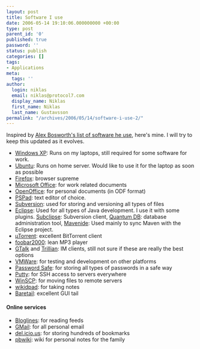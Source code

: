 ```yaml
---
layout: post
title: Software I use
date: 2006-05-14 19:10:06.000000000 +00:00
type: post
parent_id: '0'
published: true
password: ''
status: publish
categories: []
tags:
- Applications
meta:
  tags: ''
author:
  login: niklas
  email: niklas@protocol7.com
  display_name: Niklas
  first_name: Niklas
  last_name: Gustavsson
permalink: "/archives/2006/05/14/software-i-use-2/"
---
```

Inspired by [Alex Bosworth's list of software he use](http://swik.net/User:alex/Software+I+Use), here's mine. I will try to keep this updated as it evolves.

- [Windows XP](http://www.microsoft.com/Windowsxp/): Runs on my laptops, still required for some software for work.
- [Ubuntu](http://www.ubuntu.com/): Runs on home server. Would like to use it for the laptop as soon as possible
- [Firefox](http://www.mozilla.com/firefox/): browser supreme
- [Microsoft Office](http://office.microsoft.com/): for work related documents
- [OpenOffice](http://www.openoffice.org/): for personal documents (in ODF format)
- [PSPad](http://www.pspad.com/): text editor of choice.
- [Subversion](http://subversion.tigris.org/): used for storing and versioning all types of files
- [Eclipse](http://www.eclipse.org/): Used for all types of Java development. I use it with some plugins. [Subclipse](http://subclipse.tigris.org/): Subversion client, [Quantum DB](http://quantum.sourceforge.net/): database administration tool, [Mavenide](http://mevenide.codehaus.org): Used mainly to sync Maven with the Eclipse project.
- [µTorrent](http://www.utorrent.com/): excellent BitTorrent client
- [foobar2000](http://www.foobar2000.org/): lean MP3 player 
- [GTalk](http://www.google.com/talk/) and [Trillian](http://www.ceruleanstudios.com/): IM clients, still not sure if these are really the best options
- [VMWare](http://www.vmware.com/): for testing and development on other platforms
- [Password Safe](http://passwordsafe.sourceforge.net/): for storing all types of passwords in a safe way
- [Putty](http://www.chiark.greenend.org.uk/~sgtatham/putty/): for SSH access to servers everywhere
- [WinSCP](http://winscp.net/eng/index.php): for moving files to remote servers
- [wikidpad](http://wikidpad.python-hosting.com/): for taking notes
- [Baretail](http://www.baremetalsoft.com/baretail/): excellent GUI tail

#### Online services

- [Bloglines](http://www.bloglines.com/): for reading feeds
- [GMail](http://www.bloglines.com/): for all personal email
- [del.icio.us](http://del.icio.us/): for storing hundreds of bookmarks
- [pbwiki](http://pbwiki.com/): wiki for personal notes for the family
